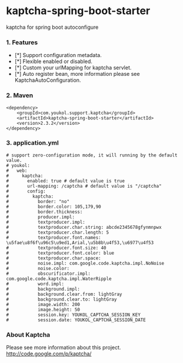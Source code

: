 # kaptcha-spring-boot-starter
kaptcha for spring boot autoconfigure

### 1. Features
 - [*] Support configuration metadata.
 - [*] Flexible enabled or disabled.
 - [*] Custom your urlMapping for kaptcha servlet.
 - [*] Auto register bean, more information please see KaptchaAutoConfiguration.

### 2. Maven
```
<dependency>
    <groupId>com.youkol.support.kaptcha</groupId>
    <artifactId>kaptcha-spring-boot-starter</artifactId>
    <version>2.3.2</version>
</dependency>
```

### 3. application.yml
```
# support zero-configuration mode, it will running by the default value.
# youkol:
#   web:
#     kaptcha:
#       enabled: true # default value is true
#       url-mapping: /captcha # default value is "/captcha"
#       config:
#         kaptcha:
#           border: "no"
#           border.color: 105,179,90
#           border.thickness: 
#           producer.impl: 
#           textproducer.impl: 
#           textproducer.char.string: abcde2345678gfynmnpwx
#           textproducer.char.length: 5
#           textproducer.font.names: \u5fae\u8f6f\u96c5\u9ed1,Arial,\u5b8b\u4f53,\u6977\u4f53
#           textproducer.font.size: 40
#           textproducer.font.color: blue
#           textproducer.char.space: 
#           noise.impl: com.google.code.kaptcha.impl.NoNoise
#           noise.color: 
#           obscurificator.impl: com.google.code.kaptcha.impl.WaterRipple
#           word.impl: 
#           background.impl: 
#           background.clear.from: lightGray
#           background.clear.to: lightGray
#           image.width: 200
#           image.height: 50
#           session.key: YOUKOL_CAPTCHA_SESSION_KEY
#           session.date: YOUKOL_CAPTCHA_SESSION_DATE
```

### About Kaptcha
Please see more information about this project.  
http://code.google.com/p/kaptcha/  
